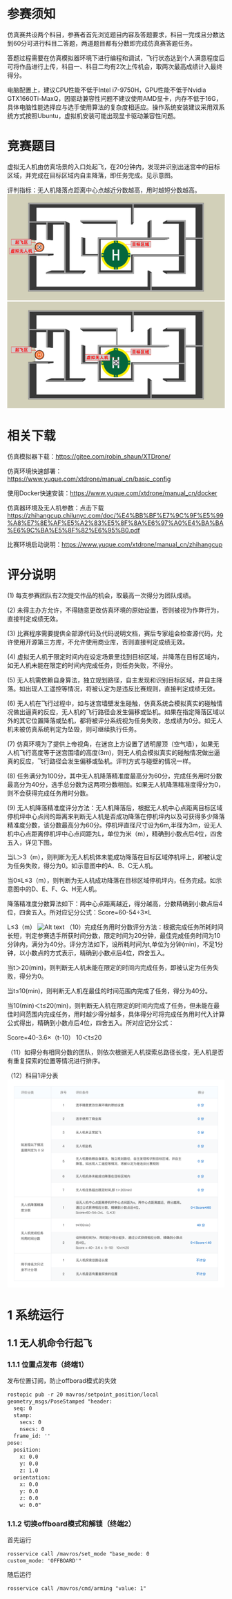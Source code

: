# 参赛须知
仿真赛共设两个科目，参赛者首先浏览题目内容及答题要求，科目一完成且分数达到60分可进行科目二答题，两道题目都有分数即完成仿真赛答题任务。

答题过程需要在仿真模拟器环境下进行编程和调试，飞行状态达到个人满意程度后可将作品进行上传，科目一、科目二均有2次上传机会，取两次最高成绩计入最终得分。

电脑配置上，建议CPU性能不低于Intel i7-9750H，GPU性能不低于Nvidia GTX1660Ti-MaxQ，因驱动兼容性问题不建议使用AMD显卡，内存不低于16G，具体电脑性能选择应与选手使用算法的复杂度相适应。操作系统安装建议采用双系统方式按照Ubuntu，虚拟机安装可能出现显卡驱动兼容性问题。
# 竞赛题目
虚拟无人机由仿真场景的入口处起飞，在20分钟内，发现并识别出迷宫中的目标区域，并完成在目标区域内自主降落，即任务完成。见示意图。

评判指标：无人机降落点距离中心点越近分数越高，用时越短分数越高。
![Alt text](image.png)
![Alt text](image-1.png)
# 相关下载
仿真模拟器下载：https://gitee.com/robin_shaun/XTDrone/

仿真环境快速部署：https://www.yuque.com/xtdrone/manual_cn/basic_config

使用Docker快速安装：https://www.yuque.com/xtdrone/manual_cn/docker

仿真器环境及无人机参数：点击下载
https://zhihangcup.chilunyc.com/doc/%E4%BB%BF%E7%9C%9F%E5%99%A8%E7%8E%AF%E5%A2%83%E5%8F%8A%E6%97%A0%E4%BA%BA%E6%9C%BA%E5%8F%82%E6%95%B0.pdf


比赛环境启动说明：https://www.yuque.com/xtdrone/manual_cn/zhihangcup
# 评分说明
(1) 每支参赛团队有2次提交作品的机会，取最高一次得分为团队成绩。

(2) 未得主办方允许，不得随意更改仿真环境的原始设置，否则被视为作弊行为，直接判定成绩无效。

(3) 比赛程序需要提供全部源代码及代码说明文档，赛后专家组会检查源代码，允许使用开源第三方库，不允许使用商业库，否则直接判定成绩无效。

(4) 虚拟无人机于限定时间内在设定场景里找到目标区域，并降落在目标区域内，如无人机未能在限定的时间内完成任务，则任务失败，不得分。

(5) 无人机需依赖自身算法，独立规划路径，自主发现和识别目标区域，并自主降落。如出现人工遥控等情况，将被认定为是违反比赛规则，直接判定成绩无效。

(6) 无人机在飞行过程中，如与迷宫墙壁发生碰触，仿真系统会模拟真实的碰触情况做出逼真的反应，无人机的飞行路径会发生偏移或坠机。如果在指定降落区域以外的其它位置降落或坠机，都将被评分系统视为任务失败，总成绩为0分。如无人机未被仿真系统判定为坠毁，则可继续执行任务。

(7) 仿真环境为了提供上帝视角，在迷宫上方设置了透明屋顶（空气墙），如果无人机飞行高度等于迷宫围墙的高度(3m)，则无人机会模拟真实的碰触情况做出逼真的反应，飞行路径会发生偏移或坠机。评判方式与碰壁的情况一样。

(8) 任务满分为100分，其中无人机降落精准度最高分为60分，完成任务用时分数最高分为40分，选手总分数为这两项分数相加。如果无人机降落精准度得分为0，则不会获得完成任务用时分数。

(9) 无人机降落精准度评分方法：无人机降落后，根据无人机中心点距离目标区域停机坪中心点间的距离来判断无人机是否成功降落在停机坪内以及可获得多少降落精准度分数，该分数最高分为60分。停机坪直径尺寸设为6m,半径为3m，设无人机中心点距离停机坪中心点间距为L，单位为米（m），精确到小数点后4位，四舍五入，详见下图。

当L＞3（m），则判断为无人机机体未能成功降落在目标区域停机坪上，即被认定为任务失败，得分为0。如示意图中的A、B、C无人机。

当0≤L≤3（m），则判断为无人机成功降落在目标区域停机坪内，任务完成。如示意图中的D、E、F、G、H无人机。

降落精准度分数算法如下：两中心点距离越近，得分越高，分数精确到小数点后4位，四舍五入。所对应记分公式：Score=60-54÷3×L

L≤3（m）
![Alt text](image-2.png)
（10）完成任务用时分数评分方法：根据完成任务所耗时间长短，判定参赛选手所获时间分数，限定时间为20分钟，最佳完成任务时间为10分钟内，满分为40分。评分方法如下，设所耗时间为t,单位为分钟(min)，不足1分钟，以小数点的方式表示，精确到小数点后4位，四舍五入。

当t＞20(min)，则判断无人机未能在限定的时间内完成任务，即被认定为任务失败，得分为0。

当t≤10(min)，则判断无人机在最佳的时间范围内完成了任务，得分为40分。

当10(min)＜t≤20(min)，则判断无人机在限定的时间内完成了任务，但未能在最佳时间范围内完成任务，用时越少得分越多，具体得分可将完成任务用时代入计算公式得出，精确到小数点后4位，四舍五入。所对应记分公式：

Score=40-3.6×（t-10） 10＜t≤20

（11）如得分有相同分数的团队，则依次根据无人机探索总路径长度，无人机是否有重复探索的位置等情况进行排序。

（12）科目1评分表
![Alt text](image-3.png)
# 1 系统运行
## 1.1 无人机命令行起飞
### 1.1.1 位置点发布（终端1）
发布位置订阅，防止offborad模式的失效
```
rostopic pub -r 20 mavros/setpoint_position/local geometry_msgs/PoseStamped "header:
  seq: 0
  stamp:
    secs: 0
    nsecs: 0
  frame_id: ''
pose:
  position:
    x: 0.0
    y: 0.0
    z: 1.0
  orientation:
    x: 0.0
    y: 0.0
    z: 0.0
    w: 0.0" 
```
### 1.1.2 切换offboard模式和解锁（终端2）
首先运行
```
rosservice call /mavros/set_mode "base_mode: 0
custom_mode: 'OFFBOARD'" 
```
随后运行
```
rosservice call /mavros/cmd/arming "value: 1"
```
